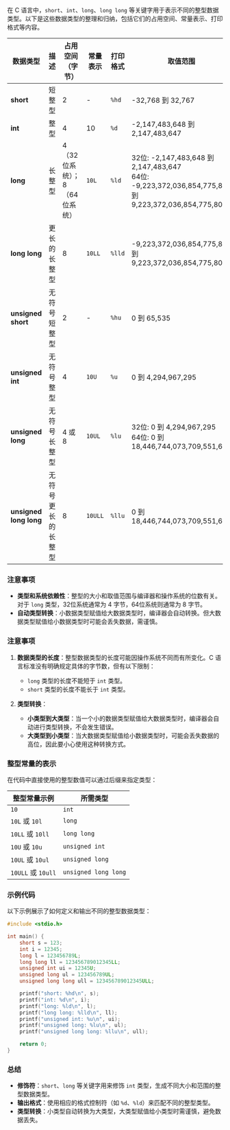 在 C 语言中，`short`、`int`、`long`、`long long` 等关键字用于表示不同的整型数据类型。以下是这些数据类型的整理和归纳，包括它们的占用空间、常量表示、打印格式等内容。


| 数据类型               | 描述               | 占用空间（字节）             | 常量表示 | 打印格式 | 取值范围                                                                                                |
| ---------------------- | ------------------ | ---------------------------- | -------- | -------- | ------------------------------------------------------------------------------------------------------- |
| **short**              | 短整型             | 2                            | -        | `%hd`    | -32,768 到 32,767                                                                                       |
| **int**                | 整型               | 4                            | 10       | `%d`     | -2,147,483,648 到 2,147,483,647                                                                         |
| **long**               | 长整型             | 4（32位系统）；8（64位系统） | `10L`    | `%ld`    | 32位: -2,147,483,648 到 2,147,483,647<br> 64位: -9,223,372,036,854,775,808 到 9,223,372,036,854,775,807 |
| **long long**          | 更长的长整型       | 8                            | `10LL`   | `%lld`   | -9,223,372,036,854,775,808 到 9,223,372,036,854,775,807                                                 |
| **unsigned short**     | 无符号短整型       | 2                            | -        | `%hu`    | 0 到 65,535                                                                                             |
| **unsigned int**       | 无符号整型         | 4                            | `10U`    | `%u`     | 0 到 4,294,967,295                                                                                      |
| **unsigned long**      | 无符号长整型       | 4 或 8                       | `10UL`   | `%lu`    | 32位: 0 到 4,294,967,295<br> 64位: 0 到 18,446,744,073,709,551,615                                      |
| **unsigned long long** | 无符号更长的长整型 | 8                            | `10ULL`  | `%llu`   | 0 到 18,446,744,073,709,551,615                                                                         |

### 注意事项

- **类型和系统依赖性**：整型的大小和取值范围与编译器和操作系统的位数有关。对于 `long` 类型，32位系统通常为 4 字节，64位系统则通常为 8 字节。
- **自动类型转换**：小数据类型赋值给大数据类型时，编译器会自动转换。但大数据类型赋值给小数据类型时可能会丢失数据，需谨慎。

### 注意事项

1. **数据类型的长度**：整型数据类型的长度可能因操作系统不同而有所变化。C 语言标准没有明确规定具体的字节数，但有以下限制：

   - `long` 类型的长度不能短于 `int` 类型。
   - `short` 类型的长度不能长于 `int` 类型。
2. **类型转换**：

   - **小类型到大类型**：当一个小的数据类型赋值给大数据类型时，编译器会自动进行类型转换，不会发生错误。
   - **大类型到小类型**：当大数据类型赋值给小数据类型时，可能会丢失数据的高位，因此要小心使用这种转换方式。

### 整型常量的表示

在代码中直接使用的整型数值可以通过后缀来指定类型：


| 整型常量示例       | 所需类型             |
| ------------------ | -------------------- |
| `10`               | `int`                |
| `10L` 或 `10l`     | `long`               |
| `10LL` 或 `10ll`   | `long long`          |
| `10U` 或 `10u`     | `unsigned int`       |
| `10UL` 或 `10ul`   | `unsigned long`      |
| `10ULL` 或 `10ull` | `unsigned long long` |

### 示例代码

以下示例展示了如何定义和输出不同的整型数据类型：

```c
#include <stdio.h>

int main() {
    short s = 123;
    int i = 12345;
    long l = 123456789L;
    long long ll = 123456789012345LL;
    unsigned int ui = 12345U;
    unsigned long ul = 123456789UL;
    unsigned long long ull = 123456789012345ULL;

    printf("short: %hd\n", s);
    printf("int: %d\n", i);
    printf("long: %ld\n", l);
    printf("long long: %lld\n", ll);
    printf("unsigned int: %u\n", ui);
    printf("unsigned long: %lu\n", ul);
    printf("unsigned long long: %llu\n", ull);

    return 0;
}
```

### 总结

- **修饰符**：`short`、`long` 等关键字用来修饰 `int` 类型，生成不同大小和范围的整型数据类型。
- **输出格式**：使用相应的格式控制符（如 `%d`、`%ld`）来匹配不同的整型类型。
- **类型转换**：小类型自动转换为大类型，大类型赋值给小类型时需谨慎，避免数据丢失。
